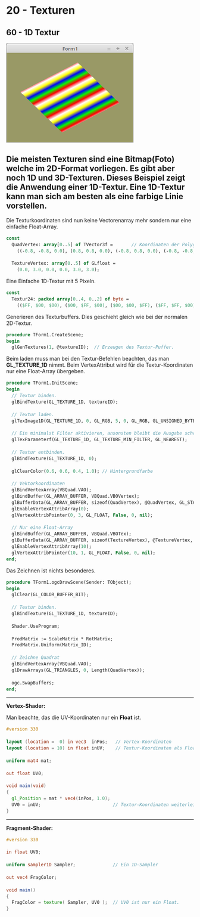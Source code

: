 # 20 - Texturen
## 60 - 1D Textur

![image.png](image.png)

Die meisten Texturen sind eine Bitmap(Foto) welche im 2D-Format vorliegen.
Es gibt aber noch 1D und 3D-Texturen. Dieses Beispiel zeigt die Anwendung einer 1D-Textur.
Eine 1D-Textur kann man sich am besten als eine farbige Linie vorstellen.
---
Die Texturkoordinaten sind nun keine Vectorenarray mehr sondern nur eine einfache Float-Array.

```pascal
const
  QuadVertex: array[0..5] of TVector3f =       // Koordinaten der Polygone.
    ((-0.8, -0.8, 0.0), (0.8, 0.8, 0.0), (-0.8, 0.8, 0.0), (-0.8, -0.8, 0.0), (0.8, -0.8, 0.0), (0.8, 0.8, 0.0));

  TextureVertex: array[0..5] of GLfloat =
    (0.0, 3.0, 0.0, 0.0, 3.0, 3.0);
```

Eine Einfache 1D-Textur mit 5 Pixeln.

```pascal
const
  Textur24: packed array[0..4, 0..2] of byte =
    (($FF, $00, $00), ($00, $FF, $00), ($00, $00, $FF), ($FF, $FF, $00), ($FF, $FF, $FF));
```

Generieren des Texturbuffers.
Dies geschieht gleich wie bei der normalen 2D-Textur.

```pascal
procedure TForm1.CreateScene;
begin
  glGenTextures(1, @textureID);  // Erzeugen des Textur-Puffer.
```

Beim laden muss man bei den Textur-Befehlen beachten, das man <b>GL_TEXTURE_1D</b> nimmt.
Beim VertexAttribut wird für die Textur-Koordinaten nur eine Float-Array übergeben.

```pascal
procedure TForm1.InitScene;
begin
  // Textur binden.
  glBindTexture(GL_TEXTURE_1D, textureID);

  // Textur laden.
  glTexImage1D(GL_TEXTURE_1D, 0, GL_RGB, 5, 0, GL_RGB, GL_UNSIGNED_BYTE, @Textur24);

  // Ein minimalst Filter aktivieren, ansonsten bleibt die Ausgabe schwarz.
  glTexParameterf(GL_TEXTURE_1D, GL_TEXTURE_MIN_FILTER, GL_NEAREST);

  // Textur entbinden.
  glBindTexture(GL_TEXTURE_1D, 0);

  glClearColor(0.6, 0.6, 0.4, 1.0); // Hintergrundfarbe

  // Vektorkoordinaten
  glBindVertexArray(VBQuad.VAO);
  glBindBuffer(GL_ARRAY_BUFFER, VBQuad.VBOVertex);
  glBufferData(GL_ARRAY_BUFFER, sizeof(QuadVertex), @QuadVertex, GL_STATIC_DRAW);
  glEnableVertexAttribArray(0);
  glVertexAttribPointer(0, 3, GL_FLOAT, False, 0, nil);

  // Nur eine Float-Array
  glBindBuffer(GL_ARRAY_BUFFER, VBQuad.VBOTex);
  glBufferData(GL_ARRAY_BUFFER, sizeof(TextureVertex), @TextureVertex, GL_STATIC_DRAW);
  glEnableVertexAttribArray(10);
  glVertexAttribPointer(10, 1, GL_FLOAT, False, 0, nil);
end;
```

Das Zeichnen ist nichts besonderes.

```pascal
procedure TForm1.ogcDrawScene(Sender: TObject);
begin
  glClear(GL_COLOR_BUFFER_BIT);

  // Textur binden.
  glBindTexture(GL_TEXTURE_1D, textureID);

  Shader.UseProgram;

  ProdMatrix := ScaleMatrix * RotMatrix;
  ProdMatrix.Uniform(Matrix_ID);

  // Zeichne Quadrat
  glBindVertexArray(VBQuad.VAO);
  glDrawArrays(GL_TRIANGLES, 0, Length(QuadVertex));

  ogc.SwapBuffers;
end;
```

---
<b>Vertex-Shader:</b>

Man beachte, das die UV-Koordinaten nur ein <b>Float</b> ist.

```glsl
#version 330

layout (location =  0) in vec3  inPos;   // Vertex-Koordinaten
layout (location = 10) in float inUV;    // Textur-Koordinaten als Float-Array

uniform mat4 mat;

out float UV0;

void main(void)
{
  gl_Position = mat * vec4(inPos, 1.0);
  UV0 = inUV;                           // Textur-Koordinaten weiterleiten.
}

```

---
<b>Fragment-Shader:</b>

```glsl
#version 330

in float UV0;

uniform sampler1D Sampler;              // Ein 1D-Sampler

out vec4 FragColor;

void main()
{
  FragColor = texture( Sampler, UV0 );  // UV0 ist nur ein Float.
}

```


